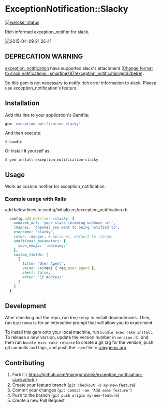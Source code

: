 # ExceptionNotification::Slacky

[![wercker status](https://app.wercker.com/status/f4a6b632836b07c473e73edeeaa54808/m "wercker status")](https://app.wercker.com/project/bykey/f4a6b632836b07c473e73edeeaa54808)

Rich informed exception_notifier for slack.

![2015-04-09 21 26 41](https://cloud.githubusercontent.com/assets/106567/7066600/36176e0c-deff-11e4-9bac-72b4e5ba15c7.png)

## DEPRECATION WARNING

[exception_notification](https://github.com/smartinez87/exception_notification) have supported slack's attachment ([Change format to slack notifications · smartinez87/exception_notification@132be9e](https://github.com/smartinez87/exception_notification/commit/132be9ef17413ecb05a6d0cf0c42460debb627f9)).

So this gem is not necessary to notify rich error information to slack. Please use exception_notification's feature.

## Installation

Add this line to your application's Gemfile:

```ruby
gem 'exception_notification-slacky'
```

And then execute:

    $ bundle

Or install it yourself as:

    $ gem install exception_notification-slacky

## Usage

Work as custom notifier for exception_notification.

### Example usage with Rails

add below lines to config/initializers/exception_notification.rb.

```ruby
  config.add_notifier :slacky, {
    webhook_url: 'your slack incoming webhook url',
    channel: 'channel you want to being notified to',
    username: 'slacky',
    color: :danger, # optional, default to :danger
    additional_parameters: {
      icon_emoji: ':warning:'
    },
    custom_fields: [
      {
        title: 'User Agent',
        value: ->(req) { req.user_agent },
        short: false,
        after: 'IP Address'
      }
    ]
  }
```

## Development

After checking out the repo, run `bin/setup` to install dependencies. Then, run `bin/console` for an interactive prompt that will allow you to experiment.

To install this gem onto your local machine, run `bundle exec rake install`. To release a new version, update the version number in `version.rb`, and then run `bundle exec rake release` to create a git tag for the version, push git commits and tags, and push the `.gem` file to [rubygems.org](https://rubygems.org).

## Contributing

1. Fork it ( https://github.com/morygonzalez/exception_notification-slacky/fork )
2. Create your feature branch (`git checkout -b my-new-feature`)
3. Commit your changes (`git commit -am 'Add some feature'`)
4. Push to the branch (`git push origin my-new-feature`)
5. Create a new Pull Request
